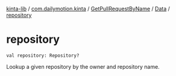 [kinta-lib](../../../index.md) / [com.dailymotion.kinta](../../index.md) / [GetPullRequestByName](../index.md) / [Data](index.md) / [repository](./repository.md)

# repository

`val repository: Repository?`

Lookup a given repository by the owner and repository name.

